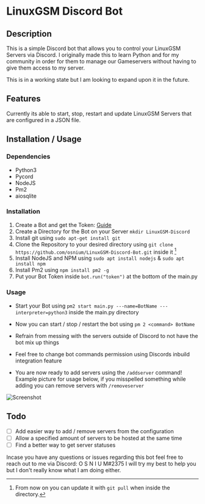 # LinuxGSM Discord Bot

## Description
This is a simple Discord bot that allows you to control your LinuxGSM Servers via Discord. I originally made this to learn Python and for my community in order for them to manage our Gameservers without having to give them access to my server.

This is in a working state but I am looking to expand upon it in the future.

## Features

Currently its able to start, stop, restart and update LinuxGSM Servers that are configured in a JSON file.

## Installation / Usage

### Dependencies

- Python3
- Pycord
- NodeJS
- Pm2
- aiosqlite

### Installation

1. Create a Bot and get the Token: [Guide](https://guide.pycord.dev/getting-started/creating-your-first-bot)
2. Create a Directory for the Bot on your Server ```mkdir LinuxGSM-Discord```
3. Install git using ```sudo apt-get install git```
4. Clone the Repository to your desired directory using ```git clone https://github.com/osnium/LinuxGSM-Discord-Bot.git``` inside it [^1]
5. Install NodeJS and NPM using ```sudo apt install nodejs``` & ```sudo apt install npm```
6. Install Pm2 using ```npm install pm2 -g```
8. Put your Bot Token inside ```bot.run("token")``` at the bottom of the main.py

### Usage

- Start your Bot using ```pm2 start main.py ---name=BotName ---interpreter=python3``` inside the main.py directory
- Now you can start / stop / restart the bot using ```pm 2 <command> BotName```
- Refrain from messing with the servers outside of Discord to not have the bot mix up things
- Feel free to change bot commands permission using Discords inbuild integration feature

- You are now ready to add servers using the ```/addserver``` command! Example picture for usage below, if you misspelled something while adding you can remove servers with ```/removeserver```

![Screenshot](https://cdn.discordapp.com/attachments/727569028578672720/1094272690388475994/image.png)

## Todo

- [ ] Add easier way to add / remove servers from the configuration
- [ ] Allow a specified amount of servers to be hosted at the same time
- [ ] Find a better way to get server statuses

Incase you have any questions or issues regarding this bot feel free to reach out to me via Discord: O S N I U M#2375 
I will try my best to help you but I don't really know what I am doing either.



[^1]: From now on you can update it with ```git pull``` when inside the directory.
